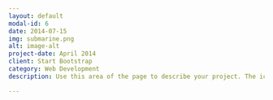 ```yaml
---
layout: default
modal-id: 6
date: 2014-07-15
img: submarine.png
alt: image-alt
project-date: April 2014
client: Start Bootstrap
category: Web Development
description: Use this area of the page to describe your project. The icon above is part of a free icon set by <a href="img/portfolio/eskiv.unity3d">Flat Icons</a>. On their website, you can download their free set with 16 icons, or you can purchase the entire set with 146 icons for only $12!

---
```

